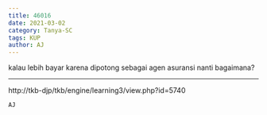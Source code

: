 ```yaml
---
title: 46016
date: 2021-03-02
category: Tanya-SC
tags: KUP
author: AJ
---
```


kalau lebih bayar karena dipotong sebagai agen asuransi nanti bagaimana?

---

http://tkb-djp/tkb/engine/learning3/view.php?id=5740

`AJ`
